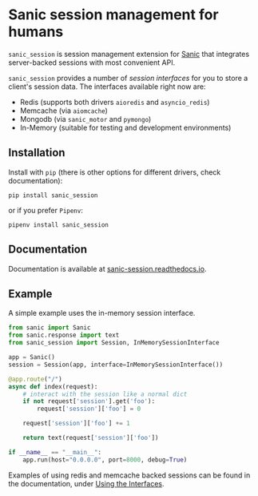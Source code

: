 # Sanic session management for humans

`sanic_session` is session management extension for [Sanic](http://sanic.readthedocs.io/) that integrates server-backed sessions with most convenient API.

`sanic_session` provides a number of *session interfaces* for you to store a client's session data. The interfaces available right now are:

  * Redis (supports both drivers `aioredis` and `asyncio_redis`)
  * Memcache (via `aiomcache`)
  * Mongodb (via `sanic_motor` and `pymongo`)
  * In-Memory (suitable for testing and development environments)

## Installation

Install with `pip` (there is other options for different drivers, check documentation):

`pip install sanic_session`

or if you prefer `Pipenv`:

`pipenv install sanic_session`

## Documentation

Documentation is available at [sanic-session.readthedocs.io](http://sanic-session.readthedocs.io/en/latest/).

## Example

A simple example uses the in-memory session interface.

```python
from sanic import Sanic
from sanic.response import text
from sanic_session import Session, InMemorySessionInterface

app = Sanic()
session = Session(app, interface=InMemorySessionInterface())

@app.route("/")
async def index(request):
    # interact with the session like a normal dict
    if not request['session'].get('foo'):
        request['session']['foo'] = 0

    request['session']['foo'] += 1

    return text(request['session']['foo'])

if __name__ == "__main__":
    app.run(host="0.0.0.0", port=8000, debug=True)
```

Examples of using redis and memcache backed sessions can be found in the documentation, under [Using the Interfaces](http://sanic-session.readthedocs.io/en/latest/using_the_interfaces.html).